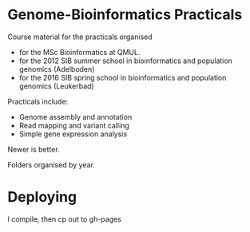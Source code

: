# Genome-Bioinformatics Practicals

Course material for the practicals organised
   * for the MSc Bioinformatics at QMUL.
   * for the 2012 SIB summer school in bioinformatics and population genomics (Adelboden)
   * for the 2016 SIB spring school in bioinformatics and population genomics (Leukerbad)

Practicals include:
* Genome assembly and annotation
* Read mapping and variant calling
* Simple gene expression analysis

Newer is better.

Folders organised by year.

# Deploying

I compile, then cp out to gh-pages

